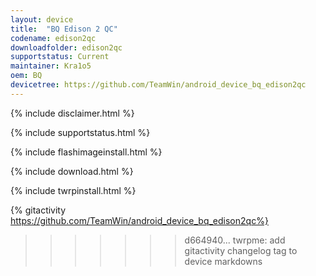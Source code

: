 ```yaml
---
layout: device
title:  "BQ Edison 2 QC"
codename: edison2qc
downloadfolder: edison2qc 
supportstatus: Current
maintainer: Kra1o5
oem: BQ
devicetree: https://github.com/TeamWin/android_device_bq_edison2qc
---
```


{% include disclaimer.html %}

{% include supportstatus.html %}

{% include flashimageinstall.html %}

{% include download.html %}

{% include twrpinstall.html %}

{% gitactivity  https://github.com/TeamWin/android_device_bq_edison2qc%}
>>>>>>> d664940... twrpme: add gitactivity changelog tag to device markdowns
